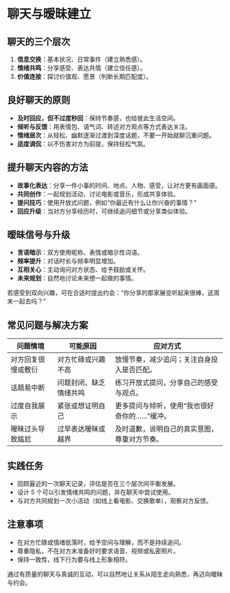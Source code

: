 # 聊天与暧昧建立

## 聊天的三个层次

1. **信息交换**：基本状况、日常事件（建立熟悉感）。
2. **情绪共鸣**：分享感受、表达共情（建立信任感）。
3. **价值连接**：探讨价值观、愿景（判断长期匹配度）。

## 良好聊天的原则

- **及时回应，但不过度秒回**：保持节奏感，也给彼此生活空间。
- **倾听与反馈**：用表情包、语气词、转述对方观点等方式表达关注。
- **情绪层次**：从轻松、幽默逐渐过渡到深度话题，不要一开始就聊沉重问题。
- **适度调侃**：以不伤害对方为前提，保持轻松气氛。

## 提升聊天内容的方法

- **故事化表达**：分享一件小事的时间、地点、人物、感受，让对方更有画面感。
- **共同创作**：一起规划活动、讨论电影或音乐，形成共享体验。
- **提问技巧**：使用开放式问题，例如“你最近有什么让你兴奋的事情？”
- **回应升级**：当对方分享经历时，可继续追问细节或分享类似体验。

## 暧昧信号与升级

- **言语暗示**：双方使用昵称、表情或暗示性词语。
- **频率提升**：对话时长与频率明显增加。
- **互相关心**：主动询问对方状态、给予鼓励或关怀。
- **未来规划**：自然地讨论未来想一起做的事情。

若感受到双向兴趣，可在合适时提出约会：“你分享的那家展览听起来很棒，这周末一起去吗？”

## 常见问题与解决方案

| 问题情境           | 可能原因                       | 应对方式                                       |
| ------------------ | ------------------------------ | ---------------------------------------------- |
| 对方回复很慢或敷衍 | 对方忙碌或兴趣不高             | 放慢节奏，减少追问；关注自身投入是否匹配。     |
| 话题易中断         | 问题封闭、缺乏情绪共鸣         | 练习开放式提问，分享自己的感受与观点。         |
| 过度自我展示       | 紧张或想证明自己               | 更多提问与倾听，使用“我也很好奇你的……”缓冲。   |
| 暧昧过头导致尴尬   | 过早表达暧昧或越界             | 及时道歉，说明自己的真实意图，尊重对方节奏。   |

## 实践任务

- 回顾最近的一次聊天记录，评估是否在三个层次间平衡发展。
- 设计 5 个可以引发情绪共鸣的问题，并在聊天中尝试使用。
- 与对方共同规划一次小活动（如线上看电影、交换歌单），观察对方反馈。

## 注意事项

- 在对方忙碌或情绪低落时，给予空间与理解，而不是持续追问。
- 尊重隐私，不在对方未准备好时要求语音、视频或私密照片。
- 保持一致性，线下行为要与线上形象相符。

通过有质量的聊天与真诚的互动，可以自然地让关系从陌生走向熟悉，再迈向暧昧与约会。
